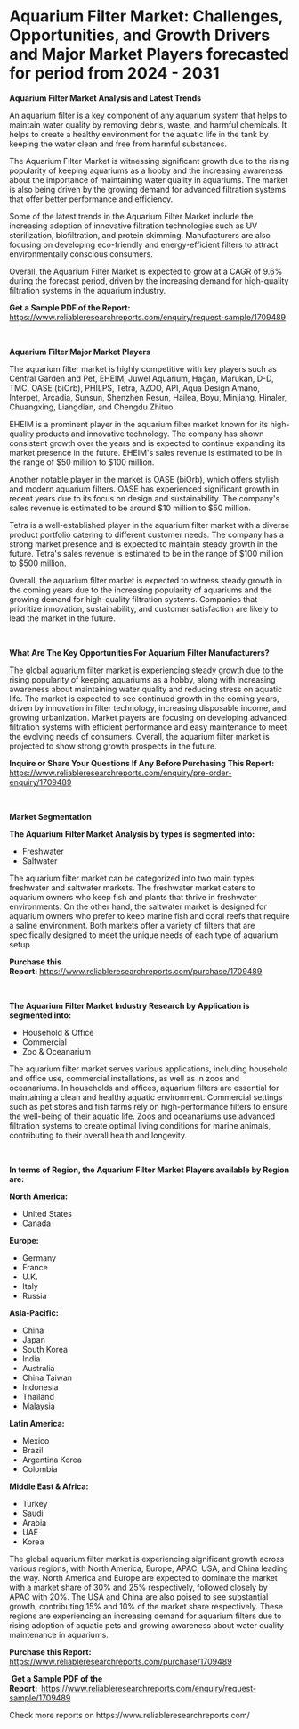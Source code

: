 <p><h1>Aquarium Filter Market: Challenges, Opportunities, and Growth Drivers and Major Market Players forecasted for period from 2024 - 2031</h1></p><p><strong>Aquarium Filter Market Analysis and Latest Trends</strong></p>
<p><p>An aquarium filter is a key component of any aquarium system that helps to maintain water quality by removing debris, waste, and harmful chemicals. It helps to create a healthy environment for the aquatic life in the tank by keeping the water clean and free from harmful substances.</p><p>The Aquarium Filter Market is witnessing significant growth due to the rising popularity of keeping aquariums as a hobby and the increasing awareness about the importance of maintaining water quality in aquariums. The market is also being driven by the growing demand for advanced filtration systems that offer better performance and efficiency.</p><p>Some of the latest trends in the Aquarium Filter Market include the increasing adoption of innovative filtration technologies such as UV sterilization, biofiltration, and protein skimming. Manufacturers are also focusing on developing eco-friendly and energy-efficient filters to attract environmentally conscious consumers.</p><p>Overall, the Aquarium Filter Market is expected to grow at a CAGR of 9.6% during the forecast period, driven by the increasing demand for high-quality filtration systems in the aquarium industry.</p></p>
<p><strong>Get a Sample PDF of the Report:&nbsp;</strong> <a href="https://www.reliableresearchreports.com/enquiry/request-sample/1709489">https://www.reliableresearchreports.com/enquiry/request-sample/1709489</a></p>
<p>&nbsp;</p>
<p><strong>Aquarium Filter Major Market Players</strong></p>
<p><p>The aquarium filter market is highly competitive with key players such as Central Garden and Pet, EHEIM, Juwel Aquarium, Hagan, Marukan, D-D, TMC, OASE (biOrb), PHILPS, Tetra, AZOO, API, Aqua Design Amano, Interpet, Arcadia, Sunsun, Shenzhen Resun, Hailea, Boyu, Minjiang, Hinaler, Chuangxing, Liangdian, and Chengdu Zhituo.</p><p>EHEIM is a prominent player in the aquarium filter market known for its high-quality products and innovative technology. The company has shown consistent growth over the years and is expected to continue expanding its market presence in the future. EHEIM's sales revenue is estimated to be in the range of $50 million to $100 million.</p><p>Another notable player in the market is OASE (biOrb), which offers stylish and modern aquarium filters. OASE has experienced significant growth in recent years due to its focus on design and sustainability. The company's sales revenue is estimated to be around $10 million to $50 million.</p><p>Tetra is a well-established player in the aquarium filter market with a diverse product portfolio catering to different customer needs. The company has a strong market presence and is expected to maintain steady growth in the future. Tetra's sales revenue is estimated to be in the range of $100 million to $500 million.</p><p>Overall, the aquarium filter market is expected to witness steady growth in the coming years due to the increasing popularity of aquariums and the growing demand for high-quality filtration systems. Companies that prioritize innovation, sustainability, and customer satisfaction are likely to lead the market in the future.</p></p>
<p>&nbsp;</p>
<p><strong>What Are The Key Opportunities For Aquarium Filter Manufacturers?</strong></p>
<p><p>The global aquarium filter market is experiencing steady growth due to the rising popularity of keeping aquariums as a hobby, along with increasing awareness about maintaining water quality and reducing stress on aquatic life. The market is expected to see continued growth in the coming years, driven by innovation in filter technology, increasing disposable income, and growing urbanization. Market players are focusing on developing advanced filtration systems with efficient performance and easy maintenance to meet the evolving needs of consumers. Overall, the aquarium filter market is projected to show strong growth prospects in the future.</p></p>
<p><strong>Inquire or Share Your Questions If Any Before Purchasing This Report:</strong> <a href="https://www.reliableresearchreports.com/enquiry/pre-order-enquiry/1709489">https://www.reliableresearchreports.com/enquiry/pre-order-enquiry/1709489</a></p>
<p>&nbsp;</p>
<p><strong>Market Segmentation</strong></p>
<p><strong>The Aquarium Filter Market Analysis by types is segmented into:</strong></p>
<p><ul><li>Freshwater</li><li>Saltwater</li></ul></p>
<p><p>The aquarium filter market can be categorized into two main types: freshwater and saltwater markets. The freshwater market caters to aquarium owners who keep fish and plants that thrive in freshwater environments. On the other hand, the saltwater market is designed for aquarium owners who prefer to keep marine fish and coral reefs that require a saline environment. Both markets offer a variety of filters that are specifically designed to meet the unique needs of each type of aquarium setup.</p></p>
<p><strong>Purchase this Report:&nbsp;</strong><a href="https://www.reliableresearchreports.com/purchase/1709489">https://www.reliableresearchreports.com/purchase/1709489</a></p>
<p>&nbsp;</p>
<p><strong>The Aquarium Filter Market Industry Research by Application is segmented into:</strong></p>
<p><ul><li>Household & Office</li><li>Commercial</li><li>Zoo & Oceanarium</li></ul></p>
<p><p>The aquarium filter market serves various applications, including household and office use, commercial installations, as well as in zoos and oceanariums. In households and offices, aquarium filters are essential for maintaining a clean and healthy aquatic environment. Commercial settings such as pet stores and fish farms rely on high-performance filters to ensure the well-being of their aquatic life. Zoos and oceanariums use advanced filtration systems to create optimal living conditions for marine animals, contributing to their overall health and longevity.</p></p>
<p>&nbsp;</p>
<p><strong>In terms of Region, the Aquarium Filter Market Players available by Region are:</strong></p>
<p>
    <p> <strong> North America: </strong>
        <ul>
            <li>United States</li>
            <li>Canada</li>
        </ul>
        </p> 
    <p> <strong> Europe: </strong>
        <ul>
            <li>Germany</li>
            <li>France</li>
            <li>U.K.</li>
            <li>Italy</li>
            <li>Russia</li>
        </ul>
        </p> 
    <p> <strong> Asia-Pacific: </strong>
        <ul>
            <li>China</li>
            <li>Japan</li>
            <li>South Korea</li>
            <li>India</li>
            <li>Australia</li>
            <li>China Taiwan</li>
            <li>Indonesia</li>
            <li>Thailand</li>
            <li>Malaysia</li>
        </ul>
        </p> 
    <p> <strong> Latin America: </strong>
        <ul>
            <li>Mexico</li>
            <li>Brazil</li>
            <li>Argentina Korea</li>
            <li>Colombia</li>
        </ul>
        </p> 
    <p> <strong> Middle East & Africa: </strong>
        <ul>
            <li>Turkey</li>
            <li>Saudi</li>
            <li>Arabia</li>
            <li>UAE</li>
            <li>Korea</li>
        </ul>
    </p>
    </p>
<p><p>The global aquarium filter market is experiencing significant growth across various regions, with North America, Europe, APAC, USA, and China leading the way. North America and Europe are expected to dominate the market with a market share of 30% and 25% respectively, followed closely by APAC with 20%. The USA and China are also poised to see substantial growth, contributing 15% and 10% of the market share respectively. These regions are experiencing an increasing demand for aquarium filters due to rising adoption of aquatic pets and growing awareness about water quality maintenance in aquariums.</p></p>
<p><strong>Purchase this Report: </strong><a href="https://www.reliableresearchreports.com/purchase/1709489">https://www.reliableresearchreports.com/purchase/1709489</a></p>
<p>&nbsp;<strong>Get a Sample PDF of the Report:&nbsp;&nbsp;</strong><a href="https://www.reliableresearchreports.com/enquiry/request-sample/1709489">https://www.reliableresearchreports.com/enquiry/request-sample/1709489</a></p>
<p><strong></strong></p>
<p>Check more reports on https://www.reliableresearchreports.com/</p>